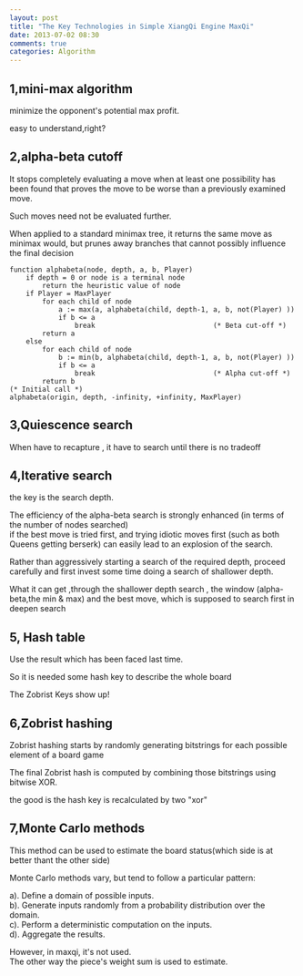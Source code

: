 ```yaml
---
layout: post
title: "The Key Technologies in Simple XiangQi Engine MaxQi"
date: 2013-07-02 08:30
comments: true
categories: Algorithm
---
```


1,mini-max algorithm
----

minimize the opponent's potential max profit.

easy to understand,right?

2,alpha-beta cutoff
--------

 It stops completely evaluating a move when at least one possibility has been found that proves the move to be worse than a previously examined move.    
  <!-- more -->
 Such moves need not be evaluated further. 


 When applied to a standard minimax tree, it returns the same move as minimax would, but prunes away branches that cannot possibly influence the final decision



```
function alphabeta(node, depth, a, b, Player)        
    if depth = 0 or node is a terminal node
        return the heuristic value of node
    if Player = MaxPlayer
        for each child of node
            a := max(a, alphabeta(child, depth-1, a, b, not(Player) ))    
            if b <= a
                break                             (* Beta cut-off *)
        return a
    else
        for each child of node
            b := min(b, alphabeta(child, depth-1, a, b, not(Player) ))    
            if b <= a
                break                             (* Alpha cut-off *)
        return b
(* Initial call *)
alphabeta(origin, depth, -infinity, +infinity, MaxPlayer)
```


3,Quiescence search
-----

When have to recapture , it have to search until there is no tradeoff

4,Iterative search
-------

the key is the search depth.

The efficiency of the alpha-beta search is strongly enhanced (in terms of the number of nodes searched)   
if the best move is tried first, and trying idiotic moves first (such as both Queens getting berserk) can easily lead to an explosion of the search.  

Rather than aggressively starting a search of the required depth, proceed carefully and first invest some time doing a search of shallower depth.  

What it can get ,through the shallower depth search , the window (alpha-beta,the min & max) and the best move, which is supposed to search first in deepen search

5, Hash table
------

Use the result which has been faced last time.

So it is needed some hash key to describe the whole board 

The Zobrist Keys show up!

6,Zobrist hashing
-----

Zobrist hashing starts by randomly generating bitstrings for each possible element of a board game

The final Zobrist hash is computed by combining those bitstrings using bitwise XOR.

the good is the hash key is recalculated by two "xor"


7,Monte Carlo methods
-----

This method can be used to estimate the board status(which side is at better thant the other side)

Monte Carlo methods vary, but tend to follow a particular pattern:

  a). Define a domain of possible inputs.  
  b). Generate inputs randomly from a probability distribution over the domain.  
  c). Perform a deterministic computation on the inputs.  
  d). Aggregate the results.  

However, in maxqi, it's not used.  
The other way the piece's weight sum is used to estimate.

